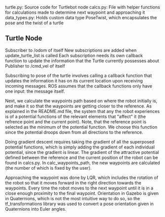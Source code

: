 turtle.py: Source code for Turtlebot node
calcs.py: File with helper functions for calculations made to determine next waypoint and approaching it
data_types.py: Holds custom data type PoseTwist, which encapsulates the pose and the twist of a turtle

## Turtle Node
Subscriber to /odom of itself
    New subscriptions are added when update_turtle_list is called
    Each subscription needs its own callback function to update
    the information that the Turtle currently possesses about 
Publisher to /cmd_vel of itself

Subscribing to pose of the turtle involves calling a callback function that 
updates the information it has on its current location upon receiving incoming messages. 
ROS assumes that the callback functions only have one input: the message itself. 

Next, we calculate the waypoints path based on where the robot initially is, and 
make it so that the waypoints are getting closer to the reference. As explained in 
the README.md file, the system that any the robot experiences is 
of a potential functions of the relevant elements that "affect" it (the refrence point and the current point). Note, that the reference point
is selected as the minimum of the potential function. We choose this function since the
potential droops down from all directions to the reference.

Doing gradient descent requires taking the gradient of all the superposed potential
functions, which is simply adding the gradient of each individual potential, since
the gradient is linear. The gradient of the attractive potential defined between the 
reference and the current position of the robot can be found in calcs.py. In calc_waypoints_path,
the new waypoints are calculated (the number of which is fixed by the user).

Approaching the waypoint was done by LQR, which includes
the rotation of the robot so that it moves forward in the right direction towards
the waypoints. Every time the robot moves to the next waypoint until it is in a close enough proximity to 
the final waypoint. Orientation in Gazebo is given in Quaternions, which is not the most
intuitive way to do so, so the tf_transformations library was used to convert a
pose orientation given in Quaternions into Euler angles.
